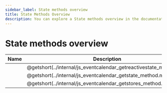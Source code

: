 ```yaml
---
sidebar_label: State methods overview
title: State Methods Overview
description: You can explore a State methods overview in the documentation of the DHTMLX JavaScript Event Calendar library. Browse developer guides and API reference, try out code examples and live demos, and download a free 30-day evaluation version of DHTMLX Event Calendar.
---
```


# State methods overview

| Name                                                        | Description                                                        |
| ----------------------------------------------------------- | ------------------------------------------------------------------ |
| [](../internal/js_eventcalendar_getreactivestate_method.md) | @getshort(../internal/js_eventcalendar_getreactivestate_method.md) |
| [](../internal/js_eventcalendar_getstate_method.md)         | @getshort(../internal/js_eventcalendar_getstate_method.md)         |
| [](../internal/js_eventcalendar_getstores_method.md)        | @getshort(../internal/js_eventcalendar_getstores_method.md)        |